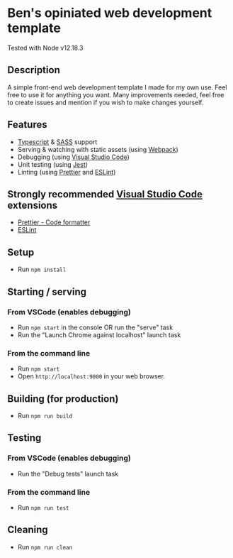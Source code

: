 # Ben's opiniated web development template
Tested with Node v12.18.3

## Description
A simple front-end web development template I made for my own use. Feel free to use it for anything you want. Many improvements needed, feel free to create issues and mention if you wish to make changes yourself.

## Features
* [Typescript](https://www.typescriptlang.org) & [SASS](https://sass-lang.com) support
* Serving & watching with static assets (using [Webpack](https://webpack.js.org))
* Debugging (using [Visual Studio Code](https://code.visualstudio.com))
* Unit testing (using [Jest](https://jestjs.io))
* Linting (using [Prettier](https://prettier.io) and [ESLint](https://eslint.org))

## Strongly recommended [Visual Studio Code](https://code.visualstudio.com) extensions
* [Prettier - Code formatter](https://marketplace.visualstudio.com/items?itemName=esbenp.prettier-vscode)
* [ESLint](https://marketplace.visualstudio.com/items?itemName=dbaeumer.vscode-eslint)

## Setup
* Run `npm install`

## Starting / serving

### From VSCode (enables debugging)
* Run `npm start` in the console OR run the "serve" task
* Run the "Launch Chrome against localhost" launch task

### From the command line
* Run `npm start`
* Open `http://localhost:9000` in your web browser.

## Building (for production)
* Run `npm run build`

## Testing

### From VSCode (enables debugging)
* Run the "Debug tests" launch task

### From the command line
* Run `npm run test`

## Cleaning
* Run `npm run clean`
